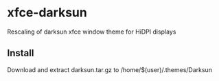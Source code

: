 # xfce-darksun
Rescaling of darksun xfce window theme for HiDPI displays

## Install
 Download and extract darksun.tar.gz to /home/$(user)/.themes/Darksun
